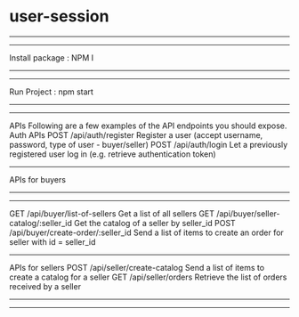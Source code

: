 # user-session
***************************************************************************************
***************************************************************************************
Install package : NPM I 
***************************************************************************************
***************************************************************************************
Run Project : npm start
***************************************************************************************
***************************************************************************************
APIs
Following are a few examples of the API endpoints you should expose.
Auth APIs
POST /api/auth/register
Register a user (accept username, password, type of user - buyer/seller)
POST /api/auth/login
Let a previously registered user log in (e.g. retrieve authentication token)
***************************************************************************************

APIs for buyers
***************************************************************************************
***************************************************************************************
GET /api/buyer/list-of-sellers
Get a list of all sellers
GET /api/buyer/seller-catalog/:seller_id
Get the catalog of a seller by seller_id
POST /api/buyer/create-order/:seller_id
Send a list of items to create an order for seller with id = seller_id
***************************************************************************************

APIs for sellers
POST /api/seller/create-catalog
Send a list of items to create a catalog for a seller
GET /api/seller/orders
Retrieve the list of orders received by a seller 
***************************************************************************************
***************************************************************************************

